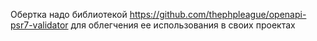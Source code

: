 Обертка надо библиотекой https://github.com/thephpleague/openapi-psr7-validator для облегчения ее
использования в своих проектах
